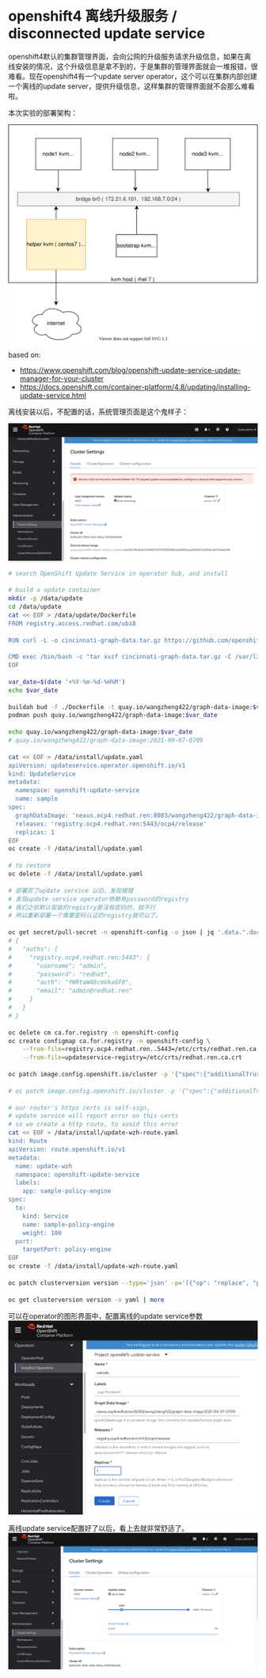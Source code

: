 # openshift4 离线升级服务 / disconnected update service

openshift4默认的集群管理界面，会向公网的升级服务请求升级信息，如果在离线安装的情况，这个升级信息是拿不到的，于是集群的管理界面就会一堆报错，很难看。现在openshift4有一个update server operator，这个可以在集群内部创建一个离线的update server，提供升级信息，这样集群的管理界面就不会那么难看啦。

本次实验的部署架构：

![](dia/4.8.update.3node.drawio.svg)

based on: 
- https://www.openshift.com/blog/openshift-update-service-update-manager-for-your-cluster
- https://docs.openshift.com/container-platform/4.8/updating/installing-update-service.html

离线安装以后，不配置的话，系统管理页面是这个鬼样子：

![](imgs/2021-09-08-15-23-38.png)

```bash
# search OpenShift Update Service in operator hub, and install

# build a update container
mkdir -p /data/update
cd /data/update
cat << EOF > /data/update/Dockerfile
FROM registry.access.redhat.com/ubi8

RUN curl -L -o cincinnati-graph-data.tar.gz https://github.com/openshift/cincinnati-graph-data/archive/master.tar.gz

CMD exec /bin/bash -c "tar xvzf cincinnati-graph-data.tar.gz -C /var/lib/cincinnati/graph-data/ --strip-components=1"
EOF

var_date=$(date '+%Y-%m-%d-%H%M')
echo $var_date

buildah bud -f ./Dockerfile -t quay.io/wangzheng422/graph-data-image:$var_date
podman push quay.io/wangzheng422/graph-data-image:$var_date

echo quay.io/wangzheng422/graph-data-image:$var_date
# quay.io/wangzheng422/graph-data-image:2021-09-07-0709

cat << EOF > /data/install/update.yaml
apiVersion: updateservice.operator.openshift.io/v1
kind: UpdateService
metadata:
  namespace: openshift-update-service
  name: sample
spec:
  graphDataImage: 'nexus.ocp4.redhat.ren:8083/wangzheng422/graph-data-image:2021-09-07-0709'
  releases: 'registry.ocp4.redhat.ren:5443/ocp4/release'
  replicas: 1
EOF
oc create -f /data/install/update.yaml

# to restore
oc delete -f /data/install/update.yaml

# 部署完了update service 以后，发现报错
# 发现update service operator依赖有password的registry
# 我们之前默认安装的registry是没有密码的，就不行
# 所以重新部署一个需要密码认证的registry就可以了。

oc get secret/pull-secret -n openshift-config -o json | jq '.data.".dockerconfigjson"' | jq -r . | base64 -d | jq .
# {
#   "auths": {
#     "registry.ocp4.redhat.ren:5443": {
#       "username": "admin",
#       "password": "redhat",
#       "auth": "YWRtaW46cmVkaGF0",
#       "email": "admin@redhat.ren"
#     }
#   }
# }

oc delete cm ca.for.registry -n openshift-config
oc create configmap ca.for.registry -n openshift-config \
    --from-file=registry.ocp4.redhat.ren..5443=/etc/crts/redhat.ren.ca.crt \
    --from-file=updateservice-registry=/etc/crts/redhat.ren.ca.crt

oc patch image.config.openshift.io/cluster -p '{"spec":{"additionalTrustedCA":{"name":"ca.for.registry"}}}'  --type=merge

# oc patch image.config.openshift.io/cluster -p '{"spec":{"additionalTrustedCA":{"name":"ca.for.registry"}}}'  --type=merge

# our router's https certs is self-sign, 
# update service will report error on this certs
# so we create a http route, to avoid this error
cat << EOF > /data/install/update-wzh-route.yaml
kind: Route
apiVersion: route.openshift.io/v1
metadata:
  name: update-wzh
  namespace: openshift-update-service
  labels:
    app: sample-policy-engine
spec:
  to:
    kind: Service
    name: sample-policy-engine
    weight: 100
  port:
    targetPort: policy-engine
EOF
oc create -f /data/install/update-wzh-route.yaml

oc patch clusterversion version --type='json' -p='[{"op": "replace", "path": "/spec/upstream", "value": "http://update-wzh-openshift-update-service.apps.ocp4.redhat.ren/api/upgrades_info/v1/graph"}]'

oc get clusterversion version -o yaml | more

```
可以在operator的图形界面中，配置离线的update service参数
![](imgs/2021-09-07-16-06-15.png)

离线update service配置好了以后，看上去就非常舒适了。
![](imgs/2021-09-07-22-15-41.png)

